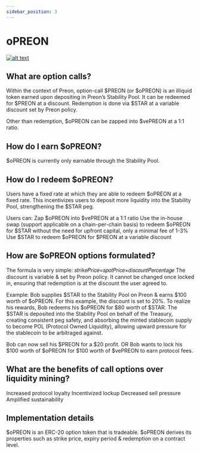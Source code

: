```yaml
---
sidebar_position: 3
---
```


# oPREON

[![alt text](https://i3.ytimg.com/vi/rJk-4r_l0Xw/maxresdefault.jpg)](https://www.youtube.com/watch?v=rJk-4r_l0Xw)

## What are option calls?

Within the context of Preon, option-call $PREON (or $oPREON) is an illiquid token earned upon depositing in Preon’s Stability Pool. It can be redeemed for $PREON at a discount. Redemption is done via $STAR at a variable discount set by Preon policy.

Other than redemption, $oPREON can be zapped into $vePREON at a 1:1 ratio.

## How do I earn $oPREON?

$oPREON is currently only earnable through the Stability Pool.

## How do I redeem $oPREON?

Users have a fixed rate at which they are able to redeem $oPREON at a fixed rate. This incentivizes users to deposit more liquidity into the Stability Pool, strengthening the $STAR peg.

Users can:
Zap $oPREON into $vePREON at a 1:1 ratio
Use the in-house swap (support applicable on a chain-per-chain basis) to redeem $oPREON for $STAR without the need for upfront capital, only a minimal fee of 1-3%
Use $STAR to redeem $oPREON for $PREON at a variable discount

## How are $oPREON options formulated?

The formula is very simple:
𝑠𝑡𝑟𝑖𝑘𝑒𝑃𝑟𝑖𝑐𝑒=𝑠𝑝𝑜𝑡𝑃𝑟𝑖𝑐𝑒×𝑑𝑖𝑠𝑐𝑜𝑢𝑛𝑡𝑃𝑒𝑟𝑐𝑒𝑛𝑡𝑎𝑔𝑒
The discount is variable & set by Preon policy. It cannot be changed once locked in, ensuring that redemption is at the discount the user agreed to.

Example:
Bob supplies $STAR to the Stability Pool on Preon & earns $100 worth of $oPREON. For this example, the discount is set to 20%.
To realize his rewards, Bob redeems his $oPREON for $80 worth of $STAR.
The $STAR is deposited into the Stability Pool on behalf of the Treasury, creating consistent peg safety, and absorbing the minted stablecoin supply to become POL (Protocol Owned Liquidity), allowing upward pressure for the stablecoin to be arbitraged against.

Bob can now sell his $PREON for a $20 profit.
OR
Bob wants to lock his $100 worth of $oPREON for $100 worth of $vePREON to earn protocol fees.

## What are the benefits of call options over liquidity mining?

Increased protocol loyalty
Incentivized lockup
Decreased sell pressure
Amplified sustainability

## **Implementation details**

$oPREON is an ERC-20 option token that is tradeable. $oPREON derives its properties such as strike price, expiry period & redemption on a contract level.
